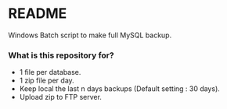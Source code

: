 # README #

Windows Batch script to make full MySQL backup.

### What is this repository for? ###

* 1 file per database.
* 1 zip file per day.
* Keep local the last n days backups (Default setting : 30 days).
* Upload zip to FTP server.